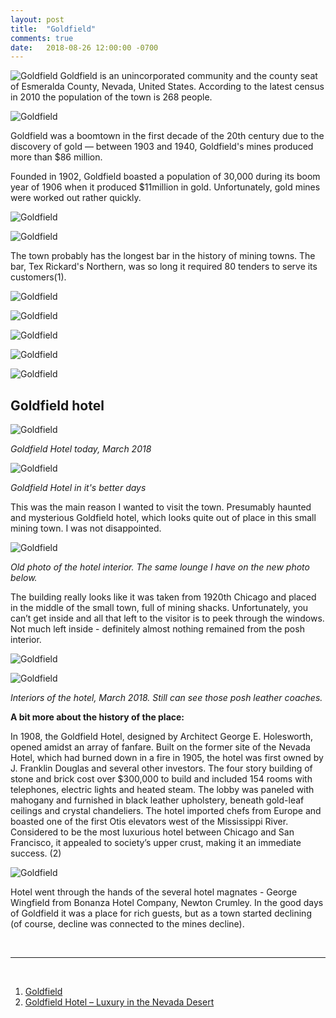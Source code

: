 ```yaml
---
layout: post
title:  "Goldfield"
comments: true
date:   2018-08-26 12:00:00 -0700
---
```


![Goldfield][goldfield1]
Goldfield is an unincorporated community and the county seat of Esmeralda County, Nevada, United States. According to the latest census in 2010 the population of the town is 268 people.

![Goldfield][goldfield2]

Goldfield was a boomtown in the first decade of the 20th century due to the discovery of gold — between 1903 and 1940, Goldfield's mines produced more than $86 million.

Founded in 1902, Goldfield boasted a population of 30,000 during its boom year of 1906 when it produced $11million in gold. 
Unfortunately, gold mines were worked out rather quickly.

![Goldfield][goldfield3]

![Goldfield][goldfield4]

The town probably has the longest bar in the history of mining towns. The bar, Tex Rickard's Northern, was so long it required 80 tenders to serve its customers(1).

![Goldfield][goldfield5]

![Goldfield][goldfield6]

![Goldfield][goldfield7]

![Goldfield][goldfield8]

![Goldfield][goldfield9]


<h2>Goldfield hotel</h2>

![Goldfield][goldfield10]

<i> Goldfield Hotel today, March 2018</i>

![Goldfield][goldfield13]

<i> Goldfield Hotel in it's better days</i>

This was the main reason I wanted to visit the town. Presumably haunted and mysterious Goldfield hotel, which looks quite out of place in this small mining town. I was not disappointed. 

![Goldfield][goldfield14]

<i>Old photo of the hotel interior. The same lounge I have on the new photo below.</i>

The building really looks like it was taken from 1920th Chicago and placed in the middle of the small town, full of mining shacks. Unfortunately, you can’t get inside and all that left to the visitor is to peek through the windows. Not much left inside - definitely almost nothing remained from the posh interior.

![Goldfield][goldfield11]

![Goldfield][goldfield12]

<i>Interiors of the hotel, March 2018. Still can see those posh leather coaches.</i>

<b>A bit more about the history of the place:</b>

In 1908, the Goldfield Hotel, designed by Architect George E. Holesworth, opened amidst an array of fanfare. Built on the former site of the Nevada Hotel, which had burned down in a fire in 1905, the hotel was first owned by J. Franklin Douglas and several other investors. The four story building of stone and brick cost over $300,000 to build and included 154 rooms with telephones, electric lights and heated steam. The lobby was paneled with mahogany and furnished in black leather upholstery, beneath gold-leaf ceilings and crystal chandeliers. The hotel imported chefs from Europe and boasted one of the first Otis elevators west of the Mississippi River. Considered to be the most luxurious hotel between Chicago and San Francisco, it appealed to society’s upper crust, making it an immediate success. (2)

![Goldfield][goldfield15]

Hotel went through the hands of the several hotel magnates - George Wingfield from Bonanza Hotel Company, Newton Crumley. In the good days of Goldfield it was a place for rich guests, but as a town started declining (of course, decline was connected to the mines decline).

<br>

***

<br>

1. [Goldfield](http://www.ghosttowns.com/states/nv/goldfield.html)
2. [Goldfield Hotel – Luxury in the Nevada Desert](https://www.legendsofamerica.com/nv-goldfieldhotel/)

[goldfield1]: {{site.url}}/assets/img/26082018-Goldfield/26082018-Goldfield5.jpg "Goldfield hotel"
[goldfield2]: {{site.url}}/assets/img/26082018-Goldfield/26082018-Goldfield17.jpg "Goldfield hotel"
[goldfield3]: {{site.url}}/assets/img/26082018-Goldfield/26082018-Goldfield4.jpg "Goldfield hotel"
[goldfield4]: {{site.url}}/assets/img/26082018-Goldfield/26082018-Goldfield19.jpg "Goldfield hotel"
[goldfield5]: {{site.url}}/assets/img/26082018-Goldfield/26082018-Goldfield9.jpg "Goldfield hotel"
[goldfield6]: {{site.url}}/assets/img/26082018-Goldfield/26082018-Goldfield10.jpg "Goldfield hotel"
[goldfield7]: {{site.url}}/assets/img/26082018-Goldfield/26082018-Goldfield11.jpg "Goldfield hotel"
[goldfield8]: {{site.url}}/assets/img/26082018-Goldfield/26082018-Goldfield12.jpg "Goldfield hotel"
[goldfield9]: {{site.url}}/assets/img/26082018-Goldfield/26082018-Goldfield13.jpg "Goldfield hotel"

[goldfield10]: {{site.url}}/assets/img/26082018-Goldfield/26082018-Goldfield1.jpg "Goldfield hotel"
[goldfield11]: {{site.url}}/assets/img/26082018-Goldfield/26082018-Goldfield3.jpg "Goldfield hotel"
[goldfield12]: {{site.url}}/assets/img/26082018-Goldfield/26082018-Goldfield6.jpg "Goldfield hotel"
[goldfield15]: {{site.url}}/assets/img/26082018-Goldfield/26082018-Goldfield2.jpg "Goldfield hotel"

[goldfield13]: {{site.url}}/assets/img/26082018-Goldfield/26082018-Goldfield-old2.jpg "Goldfield hotel"
[goldfield14]: {{site.url}}/assets/img/26082018-Goldfield/26082018-Goldfield-old1.png "Goldfield hotel"